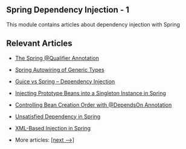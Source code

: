 ## Spring Dependency Injection - 1

This module contains articles about dependency injection with Spring

## Relevant Articles

- [The Spring @Qualifier Annotation](docs/Spring_@Qualifier.md)
- [Spring Autowiring of Generic Types](docs/Spring_Autowire_Generics.md)
- [Guice vs Spring – Dependency Injection](docs/Spring_Guice.md)
- [Injecting Prototype Beans into a Singleton Instance in Spring]()
- [Controlling Bean Creation Order with @DependsOn Annotation]()
- [Unsatisfied Dependency in Spring]()
- [XML-Based Injection in Spring]()

- More articles: [[next -->]](../spring-di-2/README.md)